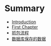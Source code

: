 # Summary

* [Introduction](README.md)
* [First Chapter](chapter1.md)
* [抓包流程](抓包流程.md)
* [数据库保存的数据](数据库保存的数据.md)

